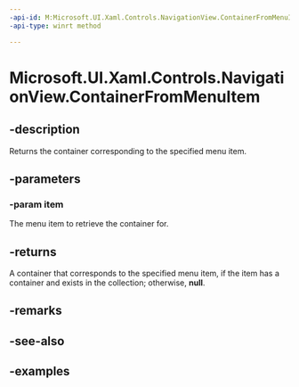 ```yaml
---
-api-id: M:Microsoft.UI.Xaml.Controls.NavigationView.ContainerFromMenuItem(System.Object)
-api-type: winrt method

---
```

<!-- Method syntax.
public DependencyObject NavigationView.ContainerFromMenuItem(Object item)
-->

# Microsoft.UI.Xaml.Controls.NavigationView.ContainerFromMenuItem


## -description

Returns the container corresponding to the specified menu item.


## -parameters


### -param item

The menu item to retrieve the container for.


## -returns

A container that corresponds to the specified menu item, if the item has a container and exists in the collection; otherwise, **null**.


## -remarks


## -see-also


## -examples


